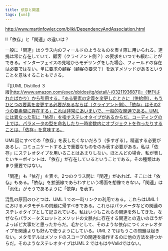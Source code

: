```yaml
---
title: 依存と関連
tags: [uml]
---
```


http://www.martinfowler.com/bliki/DependencyAndAssociation.html

!!「依存」と「関連」の違いは？

一般に「関連」はクラス内のフィールドのようなものを表す際に用いられる。連携は常に存在していて、顧客（クライアント側？）の要求をいつでも頼むことができる。インターフェイスの見地からモデリングをした場合、フィールドの存在は必要ではない。単に要求の顧客（顧客の要求？）を返すメソッドがあるということを意味することもできる。

『[[UML Distilled ３版|http://www.amazon.com/exec/obidos/tg/detail/-/0321193687]]』（発刊されたばかり）から引用する。「ある要素の定義を変更したときに（供給側）、もうひとつの要素を変更する必要があるならば（クライアント側）、「依存」はその2つの要素間に存在する」これは非常にあいまいで、一般的な関連である。UMLには異なった形に「依存」を指すステレオタイプがあるからだ。コーディングの上では、パラメータの型を命名したり一時変数内にオブジェクトを作ったりすることは、「依存」を意味する。

UML図にすべての「依存」を表したくないだろう（多すぎる）。精選する必要があるし、コミュニケートする上で重要なものをのみ表す必要がある。私は「依存」にステレオタイプを用いることはあまりしない。ほとんどの場合、私が表したいキーポイントは、「依存」が存在しているということである。その種類はあまり重要ではない。

「関連」も「依存」を表す。2つのクラス間に「関連」があれば、そこには「依存」もある。「依存」を拡張線であらわすという場面を想像できない。「関連」は「汎化」がそうであるように「依存」を表す。

混乱の原因のひとつは、UML 1 での一時リンクの利用である。これらはUML 1 におけるメタモデルの問題に帰すべきである。これらはパラメータなどの関連のステレオタイプとして記されている。私はいつもこれらの関連を外してきた。なぜならパラメータスロットとメソッドの文脈内に存在する関連との違いのほうがよっぽど大事だと思ったからだ。毛かとして、そのような依存につくステレオタイプを関連よりも好んで使うようにしている。UML 2 ではもうこの問題は起きない。メタモデルはメソッドのスコープの関連を操作するのに他の方法を持つからだ。そのようなステレオタイプはUML 2 ではもはやValidではない。
